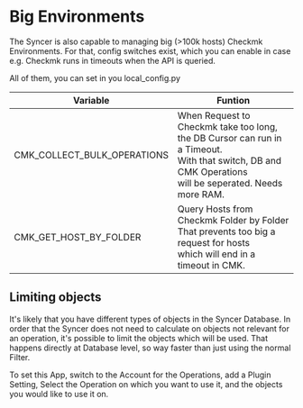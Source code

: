 # Big Environments
The Syncer is also capable to managing big (>100k hosts) Checkmk Environments. 
For that, config switches exist, which you can enable in case e.g. Checkmk runs in timeouts when the API is queried.

All of them, you can set in you local_config.py



|Variable     | Funtion  |
| --- | --- |
|  CMK_COLLECT_BULK_OPERATIONS   | When Request to Checkmk take too long, <br>the DB Cursor can run in a Timeout.<br> With that switch, DB and CMK Operations<br>will be seperated. Needs more RAM.    |
| CMK_GET_HOST_BY_FOLDER| Query Hosts from Checkmk Folder by Folder <br> That prevents too big a request for hosts <br> which will end in a timeout in CMK. | 



## Limiting objects
It's likely that you have different types of objects in the Syncer Database. In order that the Syncer does not need to calculate on objects not relevant for an operation, it's possible to limit the objects which will be used. That happens directly at Database level, so way faster than just using the normal Filter.

To set this App, switch to the Account for the Operations,  add a Plugin Setting, Select the Operation on which you want to use it, and the objects you would like to use it on.

